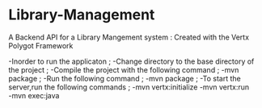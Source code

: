 # Library-Management
A Backend API for a Library Mangement system  : Created with the Vertx Polygot Framework  

-Inorder to run the applicaton  ; 
-Change directory to the base directory of the project ; 
-Compile the project with the following command ; 
-mvn package ; 
-Run the following command ; 
-mvn  package ; 
-To start the server,run the following commands ;
-mvn vertx:initialize
-mvn vertx:run  
-mvn  exec:java 

